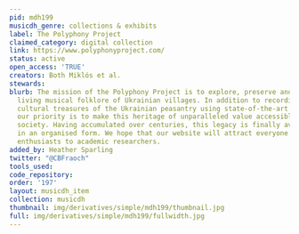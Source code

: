 ```yaml
---
pid: mdh199
musicdh_genre: collections & exhibits
label: The Polyphony Project
claimed_category: digital collection
link: https://www.polyphonyproject.com/
status: active
open_access: 'TRUE'
creators: Both Miklós et al.
stewards:
blurb: The mission of the Polyphony Project is to explore, preserve and present the
  living musical folklore of Ukrainian villages. In addition to recording the intangible
  cultural treasures of the Ukrainian peasantry using state-of-the-art technology,
  our priority is to make this heritage of unparalleled value accessible to contemporary
  society. Having accumulated over centuries, this legacy is finally available online
  in an organised form. We hope that our website will attract everyone from music
  enthusiasts to academic researchers.
added_by: Heather Sparling
twitter: "@CBFraoch"
tools_used:
code_repository:
order: '197'
layout: musicdh_item
collection: musicdh
thumbnail: img/derivatives/simple/mdh199/thumbnail.jpg
full: img/derivatives/simple/mdh199/fullwidth.jpg
---
```

